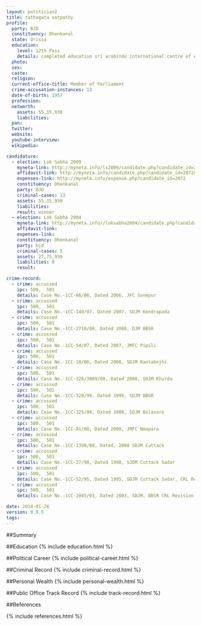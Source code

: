 ```yaml
---
layout: politician2
title: tathagata satpathy
profile: 
  party: BJD
  constituency: Dhenkanal
  state: Orissa
  education: 
    level: 12th Pass
    details: completed education sri arobindo international centre of education
  photo: 
  sex: 
  caste: 
  religion: 
  current-office-title: Member of Parliament
  crime-accusation-instances: 13
  date-of-birth: 1957
  profession: 
  networth: 
    assets: 55,15,930
    liabilities: 
  pan: 
  twitter: 
  website: 
  youtube-interview: 
  wikipedia: 

candidature: 
  - election: Lok Sabha 2009
    myneta-link: http://myneta.info/ls2009/candidate.php?candidate_id=2072
    affidavit-link: http://myneta.info/candidate.php?candidate_id=2072&scan=original
    expenses-link: http://myneta.info/expense.php?candidate_id=2072
    constituency: Dhenkanal 
    party: BJD
    criminal-cases: 13
    assets: 55,15,930
    liabilities: 
    result: winner 
  - election: Lok Sabha 2004
    myneta-link: http://myneta.info//loksabha2004/candidate.php?candidate_id=2898
    affidavit-link: 
    expenses-link: 
    constituency: Dhenkanal 
    party: bjd
    criminal-cases: 5
    assets: 27,75,930
    liabilities: 0
    result:  

crime-record: 
  - crime: accussed
    ipc: 500,  501
    details: Case No.-1CC-66/06, Dated 2006, JFC Sonepur 
  - crime: accussed
    ipc: 500,  501
    details: Case No.-1CC-140/07, Dated 2007, SDJM Kendrapada 
  - crime: accussed
    ipc: 500,  501
    details: Case No.-1CC-2710/08, Dated 2008, DJM BBSR 
  - crime: accussed
    ipc: 500,  501
    details: Case No.-1CC-54/07, Dated 2007, JMFC Pipili 
  - crime: accussed
    ipc: 500,  501
    details: Case No.-1CC-18/06, Dated 2006, SDJM Kantabnjhi 
  - crime: accussed
    ipc: 500,  501
    details: Case No.-1CC-328/3809/08, Dated 2008, SDJM Khurda 
  - crime: accussed
    ipc: 500,  501
    details: Case No.-1CC-320/99, Dated 1999, SDJM BBSR 
  - crime: accussed
    ipc: 500,  501
    details: Case No.-1CC-325/08, Dated 2008, SDJM Balasore 
  - crime: accussed
    ipc: 500,  501
    details: Case No.-1CC-81/08, Dated 2008, JMFC Nmapara 
  - crime: accussed
    ipc: 500,  501
    details: Case No.-1CC-1398/08, Dated, 2008 SDJM Cuttack 
  - crime: accussed
    ipc: 500,  501
    details: Case No.-1CC-27/98, Dated 1998, SJDM Cuttack Sadar 
  - crime: accussed
    ipc: 500,  501
    details: Case No.-1CC-52/95, Dated 1995, SDJM Cuttack Sadar, CRL Revision 254/05 
  - crime: accussed
    ipc: 500,  501
    details: Case No.-1CC-2045/03, Dated 2003, SDJM, BBSR CRL Revision 43/08 

date: 2014-01-28
version: 0.0.5
tags: 
---
```

##Summary


##Education
{% include education.html %}


##Political Career
{% include political-career.html %}


##Criminal Record
{% include criminal-record.html %}


##Personal Wealth
{% include personal-wealth.html %}


##Public Office Track Record
{% include track-record.html %}


##References


{% include references.html %}